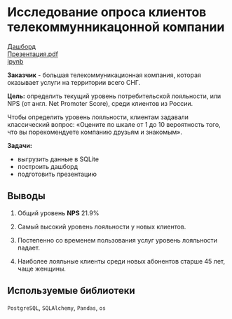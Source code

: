 # Исследование опроса клиентов телекоммунникацонной компании
[Дашборд](https://public.tableau.com/views/NPS_16762041189940/Dashboard1?:language=en-US&:display_count=n&:origin=viz_share_link)  
[Презентация.pdf](https://drive.google.com/file/d/1tcmPJ-6c5Vuf3bh_IE6IDfV5xcva4VYZ/view?usp=sharing)  
[ipynb](https://github.com/Ekaterina-Smurova/yandex.practicum-da/blob/main/%D0%98%D1%81%D1%81%D0%BB%D0%B5%D0%B4%D0%BE%D0%B2%D0%B0%D0%BD%D0%B8%D0%B5%20%D0%BE%D0%BF%D1%80%D0%BE%D1%81%D0%B0%20%D0%BA%D0%BB%D0%B8%D0%B5%D0%BD%D1%82%D0%BE%D0%B2%20%D1%82%D0%B5%D0%BB%D0%B5%D0%BA%D0%BE%D0%BC%D1%83%D0%BD%D0%BD%D0%B8%D0%BA%D0%B0%D1%86%D0%BE%D0%BD%D0%BD%D0%BE%D0%B9%20%D0%BA%D0%BE%D0%BC%D0%BF%D0%B0%D0%BD%D0%B8%D0%B8/telecom_NPS.ipynb)  

**Заказчик**  - большая телекоммуникационная компания, которая оказывает услуги на территории всего СНГ.  

**Цель:** определить текущий уровень потребительской лояльности, или NPS (от англ. Net Promoter Score), среди клиентов из России.  

Чтобы определить уровень лояльности, клиентам задавали классический вопрос: «Оцените по шкале от 1 до 10 вероятность того, что вы порекомендуете компанию друзьям и знакомым».  

**Задачи:** 
* выгрузить данные в SQLite
* построить дашборд
* подготовить презентацию

## Выводы  
1. Общий уровень **NPS** 21.9%  

2. Самый высокий уровень лояльности у новых клиентов.  

3. Постепенно со временем пользования услуг уровень лояльности падает.  

4. Наиболее лояльные клиенты среди новых абонентов старше 45 лет, чаще женщины.

## Используемые библиотеки
`PostgreSQL`, `SQLAlchemy`, `Pandas`, `os`
